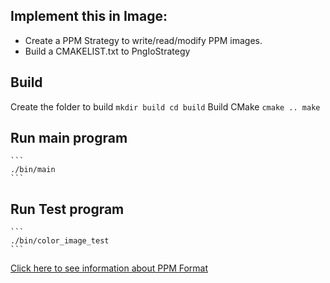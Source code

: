 ## Implement this in Image:
+ Create a PPM Strategy to write/read/modify PPM images.
+ Build a CMAKELIST.txt to PngIoStrategy

## Build
Create the folder to build
	```
	mkdir build
	cd build
	```
	Build CMake
	```
	cmake ..
	make
	```

## Run main program
	```
	./bin/main
	```
## Run Test program
	```
	./bin/color_image_test
	```

[Click here to see information about PPM Format](Information.md)
